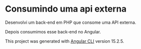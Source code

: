 # Consumindo uma api externa

 Desenvolvi um back-end em PHP que consome uma API externa. 
 
 Depois consumimos esse back-end no Angular.
 
 This project was generated with [Angular CLI](https://github.com/angular/angular-cli) version 15.2.5.
